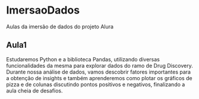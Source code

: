 # ImersaoDados
Aulas da imersão de dados do projeto Alura

## Aula1
Estudaremos Python e a biblioteca Pandas, utilizando diversas funcionalidades da mesma para explorar dados do ramo de Drug Discovery. Durante nossa análise de dados, vamos descobrir fatores importantes para a obtenção de insights e também aprenderemos como plotar os gráficos de pizza e de colunas discutindo pontos positivos e negativos, finalizando a aula cheia de desafios.
